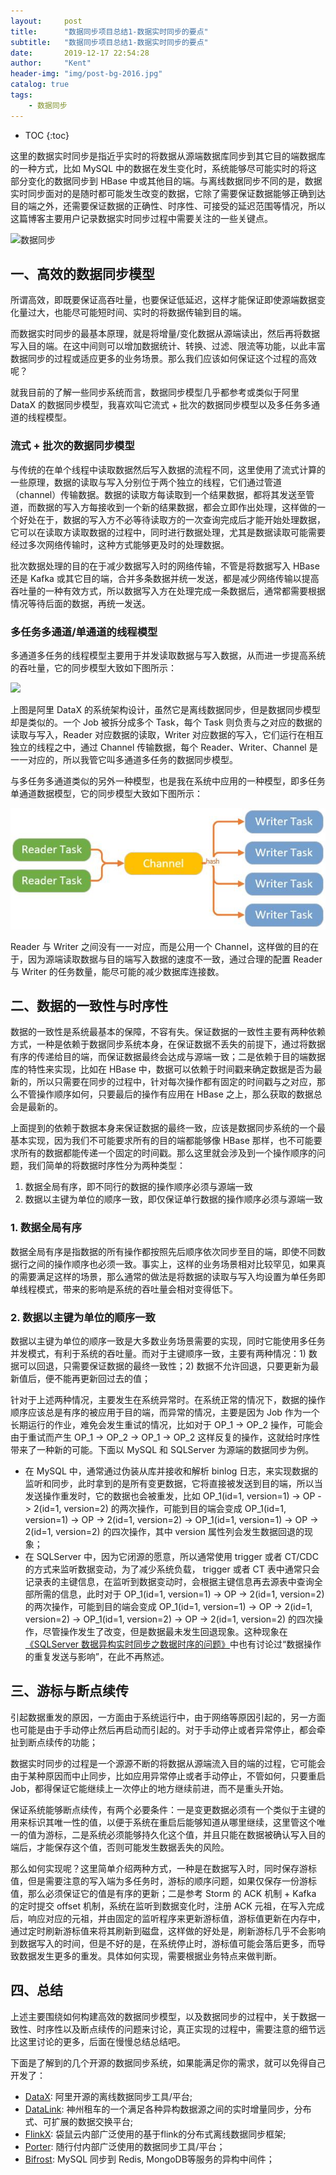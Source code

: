 ```yaml
---
layout:     post
title:      "数据同步项目总结1-数据实时同步的要点"
subtitle:   "数据同步项目总结1-数据实时同步的要点"
date:       2019-12-17 22:54:28
author:     "Kent"
header-img: "img/post-bg-2016.jpg"
catalog: true
tags:
    - 数据同步
---
```


* TOC
{:toc}

这里的数据实时同步是指近乎实时的将数据从源端数据库同步到其它目的端数据库的一种方式，比如 MySQL 中的数据在发生变化时，系统能够尽可能实时的将这部分变化的数据同步到 HBase 中或其他目的端。与离线数据同步不同的是，数据实时同步面对的是随时都可能发生改变的数据，它除了需要保证数据能够正确到达目的端之外，还需要保证数据的正确性、时序性、可接受的延迟范围等情况，所以这篇博客主要用户记录数据实时同步过程中需要关注的一些关键点。

![数据同步](https://cloud.githubusercontent.com/assets/1067175/17879841/93b7fc1c-6927-11e6-8cda-7cf8420fc65f.png)

## 一、高效的数据同步模型

所谓高效，即既要保证高吞吐量，也要保证低延迟，这样才能保证即使源端数据变化量过大，也能尽可能短时间、实时的将数据传输到目的端。

而数据实时同步的最基本原理，就是将增量/变化数据从源端读出，然后再将数据写入目的端。在这中间则可以增加数据统计、转换、过滤、限流等功能，以此丰富数据同步的过程或适应更多的业务场景。那么我们应该如何保证这个过程的高效呢？

就我目前的了解一些同步系统而言，数据同步模型几乎都参考或类似于阿里 DataX 的数据同步模型，我喜欢叫它流式 + 批次的数据同步模型以及多任务多通道的线程模型。

### 流式 + 批次的数据同步模型

与传统的在单个线程中读取数据然后写入数据的流程不同，这里使用了流式计算的一些原理，数据的读取与写入分别位于两个独立的线程，它们通过管道（channel）传输数据。数据的读取方每读取到一个结果数据，都将其发送至管道，而数据的写入方每接收到一个新的结果数据，都会立即作出处理，这样做的一个好处在于，数据的写入方不必等待读取方的一次查询完成后才能开始处理数据，它可以在读取方读取数据的过程中，同时进行数据处理，尤其是数据读取可能需要经过多次网络传输时，这种方式能够更及时的处理数据。

批次数据处理的目的在于减少数据写入时的网络传输，不管是将数据写入 HBase 还是 Kafka 或其它目的端，合并多条数据并统一发送，都是减少网络传输以提高吞吐量的一种有效方式，所以数据写入方在处理完成一条数据后，通常都需要根据情况等待后面的数据，再统一发送。

### 多任务多通道/单通道的线程模型

多通道多任务的线程模型主要用于并发读取数据与写入数据，从而进一步提高系统的吞吐量，它的同步模型大致如下图所示：

![](https://cloud.githubusercontent.com/assets/1067175/17850849/aa6c95a8-6891-11e6-94b7-39f0ab5af3b4.png)

上图是阿里 DataX 的系统架构设计，虽然它是离线数据同步，但是数据同步模型却是类似的。一个 Job 被拆分成多个 Task，每个 Task 则负责与之对应的数据的读取与写入，Reader 对应数据的读取，Writer 对应数据的写入，它们运行在相互独立的线程之中，通过 Channel 传输数据，每个 Reader、Writer、Channel 是一一对应的，所以我管它叫多通道多任务的数据同步模型。

与多任务多通道类似的另外一种模型，也是我在系统中应用的一种模型，即多任务单通道数据模型，它的同步模型大致如下图所示：

![](/img/2019-12-17-Data-Sync-1/1.jpg)

Reader 与 Writer 之间没有一一对应，而是公用一个 Channel，这样做的目的在于，因为源端读取数据与目的端写入数据的速度不一致，通过合理的配置 Reader 与 Writer 的任务数量，能尽可能的减少数据库连接数。

## 二、数据的一致性与时序性

数据的一致性是系统最基本的保障，不容有失。保证数据的一致性主要有两种依赖方式，一种是依赖于数据同步系统本身，在保证数据不丢失的前提下，通过将数据有序的传递给目的端，而保证数据最终会达成与源端一致；二是依赖于目的端数据库的特性来实现，比如在 HBase 中，数据可以依赖于时间戳来确定数据是否为最新的，所以只需要在同步的过程中，针对每次操作都有固定的时间戳与之对应，那么不管操作顺序如何，只要最后的操作有应用在 HBase 之上，那么获取的数据总会是最新的。

上面提到的依赖于数据本身来保证数据的最终一致，应该是数据同步系统的一个最基本实现，因为我们不可能要求所有的目的端都能够像 HBase 那样，也不可能要求所有的数据都能传递一个固定的时间戳。那么这里就会涉及到一个操作顺序的问题，我们简单的将数据时序性分为两种类型：

1. 数据全局有序，即不同行的数据的操作顺序必须与源端一致
2. 数据以主键为单位的顺序一致，即仅保证单行数据的操作顺序必须与源端一致

### 1. 数据全局有序

数据全局有序是指数据的所有操作都按照先后顺序依次同步至目的端，即使不同数据行之间的操作顺序也必须一致。事实上，这样的业务场景相对比较罕见，如果真的需要满足这样的场景，那么通常的做法是将数据的读取与写入均设置为单任务即单线程模式，带来的影响是系统的吞吐量会相对变得低下。

### 2. 数据以主键为单位的顺序一致

数据以主键为单位的顺序一致是大多数业务场景需要的实现，同时它能使用多任务并发模式，有利于系统的吞吐量。而对于主键顺序一致，主要有两种情况：1\) 数据可以回退，只需要保证数据的最终一致性；2\) 数据不允许回退，只要更新为最新值后，便不能再更新回过去的值；

针对于上述两种情况，主要发生在系统异常时。在系统正常的情况下，数据的操作顺序应该总是有序的被应用于目的端，而异常的情况，主要是因为 Job 作为一个长期运行的作业，难免会发生重试的情况，比如对于 OP_1 -> OP_2 操作，可能会由于重试而产生 OP_1 -> OP_2 -> OP_1 -> OP_2 这样反复的操作，这就给时序性带来了一种新的可能。下面以 MySQL 和 SQLServer 为源端的数据同步为例。

- 在 MySQL 中，通常通过伪装从库并接收和解析 binlog 日志，来实现数据的监听和同步，此时拿到的是所有变更数据，它将直接被发送到目的端，所以当发送操作重发时，它的数据也会被重发，比如 OP_1(id=1, version=1) -> OP -> 2(id=1, version=2) 的两次操作，可能到目的端会变成 OP_1(id=1, version=1) -> OP -> 2(id=1, version=2) -> OP_1(id=1, version=1) -> OP -> 2(id=1, version=2) 的四次操作，其中 version 属性列会发生数据回退的现象；
- 在 SQLServer 中，因为它闭源的愿意，所以通常使用 trigger 或者 CT/CDC 的方式来监听数据变动，为了减少系统负载， trigger 或者 CT 表中通常只会记录表的主键信息，在监听到数据变动时，会根据主键信息再去源表中查询全部所需的信息，此时对于 OP_1(id=1, version=1) -> OP -> 2(id=1, version=2) 的两次操作，可能到目的端会变成 OP_1(id=1, version=1) -> OP -> 2(id=1, version=2) -> OP_1(id=1, version=2) -> OP -> 2(id=1, version=2) 的四次操作，尽管操作发生了改变，但是数据最未发生回退现象。这种现象在[《SQLServer 数据异构实时同步之数据时序的问题》](https://blog.csdn.net/t894690230/article/details/89166421)中也有讨论过“数据操作的重复发送与影响”，在此不再熬述。

## 三、游标与断点续传

引起数据重发的原因，一方面由于系统运行中，由于网络等原因引起的，另一方面也可能是由于手动停止然后再启动而引起的。对于手动停止或者异常停止，都会牵扯到断点续传的功能；

数据实时同步的过程是一个源源不断的将数据从源端流入目的端的过程，它可能会由于某种原因而中止同步，比如应用异常停止或者手动停止，不管如何，只要重启 Job，都得保证它能继续上一次停止的地方继续前进，而不是重头开始。

保证系统能够断点续传，有两个必要条件：一是变更数据必须有一个类似于主键的用来标识其唯一性的值，以便于系统在重启后能够知道从哪里继续，这里管这个唯一的值为游标，二是系统必须能够持久化这个值，并且只能在数据被确认写入目的端后，才能保存这个值，否则可能发生数据丢失的风险。

那么如何实现呢？这里简单介绍两种方式，一种是在数据写入时，同时保存游标值，但是需要注意的写入端为多任务时，游标的顺序问题，如果仅保存一份游标值，那么必须保证它的值是有序的更新；二是参考 Storm 的 ACK 机制 + Kafka 的定时提交 offset 机制，系统在监听到数据变化时，注册 ACK 元祖，在写入完成后，响应对应的元祖，并由固定的监听程序来更新游标值，游标值更新在内存中，通过定时刷新游标值来将其刷新到磁盘，这样做的好处是，刷新游标几乎不会影响到数据写入的时间，但是不好的是，在系统停止时，游标值可能会落后更多，而导致数据发生更多的重发。具体如何实现，需要根据业务特点来做判断。

## 四、总结

上述主要围绕如何构建高效的数据同步模型，以及数据同步的过程中，关于数据一致性、时序性以及断点续传的问题来讨论，真正实现的过程中，需要注意的细节远比这里讨论的更多，后面在慢慢总结总结吧。

下面是了解到的几个开源的数据同步系统，如果能满足你的需求，就可以免得自己开发了：

- [DataX](https://github.com/alibaba/DataX): 阿里开源的离线数据同步工具/平台;
- [DataLink](https://github.com/ucarGroup/DataLink): 神州租车的一个满足各种异构数据源之间的实时增量同步，分布式、可扩展的数据交换平台;
- [FlinkX](https://github.com/DTStack/flinkx): 袋鼠云内部广泛使用的基于flink的分布式离线数据同步框架;
- [Porter](https://github.com/sxfad/porter): 随行付内部广泛使用的数据同步工具/平台；
- [Bifrost](https://github.com/brokercap/Bifrost): MySQL 同步到 Redis, MongoDB等服务的异构中间件；

